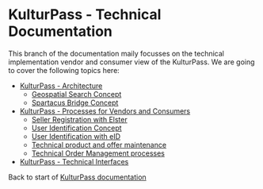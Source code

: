 # KulturPass - Technical Documentation

This branch of the documentation maily focusses on the technical implementation vendor and consumer view of the KulturPass. We are going to cover the following topics here:

* [KulturPass - Architecture](technical-architecture-01.md)
  * [Geospatial Search Concept](geospatial-search-concept.md)
  * [Spartacus Bridge Concept](spartacus-bridge-concept.md)
* [KulturPass - Processes for Vendors and Consumers](technical-processes-and-functions.md)
  * [Seller Registration with Elster](seller-registration-with-elster.md)
  * [User Identification Concept](user-identification-concept.md)
  * [User Identification with eID](user-identification-with-eid.md)
  * [Technical product and offer maintenance](technical-product-and-offer-maintenance.md)
  * [Technical Order Management processes](technical-order-management-processes.md)
* [KulturPass - Technical Interfaces](technical-interfaces.md)

Back to start of [KulturPass documentation](../README.md)
